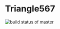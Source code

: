 # Triangle567
[![build status of master](https://travis-ci.org/sid4527/Triangle567.svg?branch=master)](https://travis-ci.org/sid4527/Triangle567)
